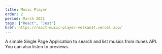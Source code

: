 ```yaml
---
title: Music Player
order: 2
period: March 2021
tags: ["React", "Jest"]
href: https://react-music-player-velkan14.vercel.app/
---
```


A simple Single Page Application to search and list musics from itunes API. You can also listen to previews.
